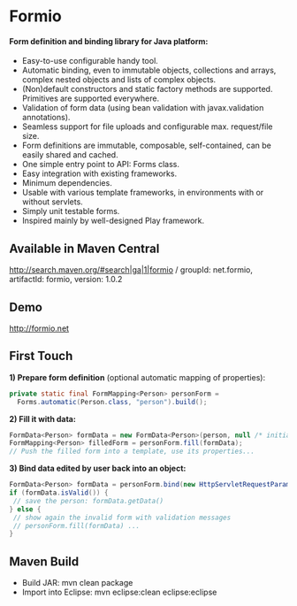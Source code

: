 # Formio

#### Form definition and binding library for Java platform:
* Easy-to-use configurable handy tool.
* Automatic binding, even to immutable objects, collections and arrays, complex nested objects and lists of complex objects.
* (Non)default constructors and static factory methods are supported. Primitives are supported everywhere.
* Validation of form data (using bean validation with javax.validation annotations).
* Seamless support for file uploads and configurable max. request/file size.
* Form definitions are immutable, composable, self-contained, can be easily shared and cached.
* One simple entry point to API: Forms class.
* Easy integration with existing frameworks.
* Minimum dependencies.
* Usable with various template frameworks, in environments with or without servlets.
* Simply unit testable forms.
* Inspired mainly by well-designed Play framework.

## Available in Maven Central

http://search.maven.org/#search|ga|1|formio / groupId: net.formio, artifactId: formio, version: 1.0.2

## Demo

http://formio.net

## First Touch

**1) Prepare form definition** (optional automatic mapping of properties):
```java
private static final FormMapping<Person> personForm =
  Forms.automatic(Person.class, "person").build();
```

**2) Fill it with data:**
```java
FormData<Person> formData = new FormData<Person>(person, null /* initial messages */);
FormMapping<Person> filledForm = personForm.fill(formData);
// Push the filled form into a template, use its properties...
```

**3) Bind data edited by user back into an object:**
 ```java
FormData<Person> formData = personForm.bind(new HttpServletRequestParams(request));
if (formData.isValid()) {
  // save the person: formData.getData()
} else {
  // show again the invalid form with validation messages
  // personForm.fill(formData) ...
}
 ```

## Maven Build

* Build JAR: mvn clean package
* Import into Eclipse: mvn eclipse:clean eclipse:eclipse
